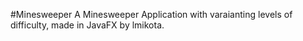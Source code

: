#Minesweeper
A Minesweeper Application with varaianting levels of difficulty, made in JavaFX by lmikota.